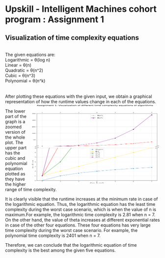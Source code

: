 # Upskill - Intelligent Machines cohort program : Assignment 1
## Visualization of time complexity equations

<br>
The given equations are:<br/>
Logarithmic = θ(log n)<br/>
Linear = θ(n)<br/>
Quadratic = θ(n^2)<br/>
Cubic = θ(n^3)<br/>
Polynomial = θ(n^k)<br/>
<br/>
<br/>
After plotting these equations with the given input, we obtain a graphical representation of how the runtime values change in each of the equations.

<img align="right" alt="plot" src="https://raw.githubusercontent.com/mrahmanniloy/IM-assignments/master/Assignment_1/plot_1.png" width="420" height="260"/>

The lower part of the graph is a zoomed version of the whole plot. The upper part has the cubic and polynomial equation plotted as they have the higher range of time complexity.

It is clearly visible that the runtime increases at the minimum rate in case of the logarithmic equation. Thus, the logarithmic equation has the least time complexity during the worst case scenario, which is when the value of n is maximum.For example, the logarithmic time complexity is 2.81 when n = 7. On the other hand, the value of theta increases at different exponential rates in case of the other four equations. These four equations has very large time complexity during the worst case scenario. For example, the polynomial time complexity is 2401 when n = 7.

Therefore, we can conclude that the logarithmic equation of time complexity is the best among the given five equations.